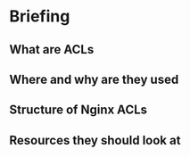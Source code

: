 # Briefing 

## What are ACLs

## Where and why are they used

## Structure of Nginx ACLs

## Resources they should look at